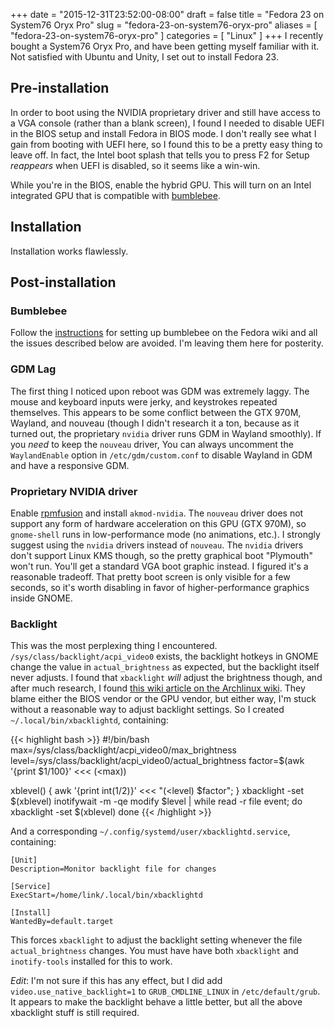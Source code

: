 +++
date = "2015-12-31T23:52:00-08:00"
draft = false
title = "Fedora 23 on System76 Oryx Pro"
slug = "fedora-23-on-system76-oryx-pro"
aliases = [
	"fedora-23-on-system76-oryx-pro"
]
categories = [
	"Linux"
]
+++
I recently bought a System76 Oryx Pro, and have been getting myself familiar with it. Not satisfied with Ubuntu and Unity, I set out to install Fedora 23.

## Pre-installation ##

In order to boot using the NVIDIA proprietary driver and still have access to a VGA console (rather than a blank screen), I found I needed to disable UEFI in the BIOS setup and install Fedora in BIOS mode. I don't really see what I gain from booting with UEFI here, so I found this to be a pretty easy thing to leave off. In fact, the Intel boot splash that tells you to press F2 for Setup *reappears* when UEFI is disabled, so it seems like a win-win.

While you're in the BIOS, enable the hybrid GPU. This will turn on an Intel integrated GPU that is compatible with [bumblebee](http://bumblebee-project.org).

## Installation ##

Installation works flawlessly.

## Post-installation ##

### Bumblebee ###

Follow the [instructions](http://fedoraproject.org/wiki/Bumblebee) for setting up bumblebee on the Fedora wiki and all the issues described below are avoided. I'm leaving them here for posterity.

### GDM Lag ###

The first thing I noticed upon reboot was GDM was extremely laggy. The mouse and keyboard inputs were jerky, and keystrokes repeated themselves. This appears to be some conflict between the GTX 970M, Wayland, and nouveau (though I didn't research it a ton, because as it turned out, the proprietary `nvidia` driver runs GDM in Wayland smoothly). If you *need* to keep the `nouveau` driver, You can always uncomment the `WaylandEnable` option in `/etc/gdm/custom.conf` to disable Wayland in GDM and have a responsive GDM.

### Proprietary NVIDIA driver ###

Enable [rpmfusion](http://rpmfusion.org) and install `akmod-nvidia`. The `nouveau` driver does not support any form of hardware acceleration on this GPU (GTX 970M), so `gnome-shell` runs in low-performance mode (no animations, etc.). I strongly suggest using the `nvidia` drivers instead of `nouveau`. The `nvidia` drivers don't support Linux KMS though, so the pretty graphical boot "Plymouth" won't run. You'll get a standard VGA boot graphic instead. I figured it's a reasonable tradeoff. That pretty boot screen is only visible for a few seconds, so it's worth disabling in favor of higher-performance graphics inside GNOME.

### Backlight ###

This was the most perplexing thing I encountered. `/sys/class/backlight/acpi_video0` exists, the backlight hotkeys in GNOME change the value in `actual_brightness` as expected, but the backlight itself never adjusts. I found that `xbacklight` *will* adjust the brightness though, and after much research, I found [this wiki article on the Archlinux wiki](https://wiki.archlinux.org/index.php/Backlight#sysfs_modified_but_no_brightness_change). They blame either the BIOS vendor or the GPU vendor, but either way, I'm stuck without a reasonable way to adjust backlight settings. So I created `~/.local/bin/xbacklightd`, containing:

{{< highlight bash >}}
#!/bin/bash
max=/sys/class/backlight/acpi_video0/max_brightness
level=/sys/class/backlight/acpi_video0/actual_brightness
factor=$(awk '{print $1/100}' <<< $(<$max)) 

xblevel() { awk '{print int($1/$2)}' <<< "$(<$level) $factor"; }
xbacklight -set $(xblevel)
inotifywait -m -qe modify $level | while read -r file event; do
    xbacklight -set $(xblevel)
done
{{< /highlight >}}

And a corresponding `~/.config/systemd/user/xbacklightd.service`, containing:

```
[Unit]
Description=Monitor backlight file for changes

[Service]
ExecStart=/home/link/.local/bin/xbacklightd

[Install]
WantedBy=default.target
```

This forces `xbacklight` to adjust the backlight setting whenever the file `actual_brightness` changes. You must have have both `xbacklight` and `inotify-tools` installed for this to work.

*Edit*: I'm not sure if this has any effect, but I did add `video.use_native_backlight=1` to `GRUB_CMDLINE_LINUX` in `/etc/default/grub`. It appears to make the backlight behave a little better, but all the above xbacklight stuff is still required.
